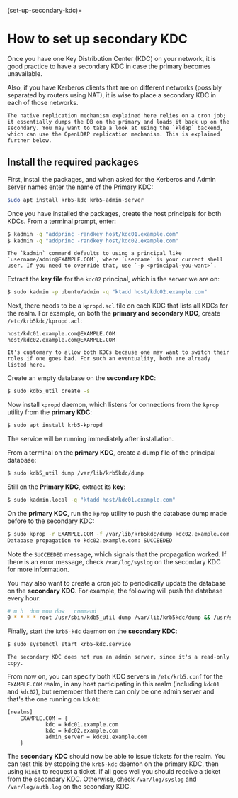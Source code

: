 (set-up-secondary-kdc)=
# How to set up secondary KDC

Once you have one Key Distribution Center (KDC) on your network, it is good practice to have a secondary KDC in case the primary becomes unavailable. 

Also, if you have Kerberos clients that are on different networks (possibly separated by routers using NAT), it is wise to place a secondary KDC in each of those networks.

```{note}
The native replication mechanism explained here relies on a cron job; it essentially dumps the DB on the primary and loads it back up on the secondary. You may want to take a look at using the `kldap` backend, which can use the OpenLDAP replication mechanism. This is explained further below.
```

## Install the required packages

First, install the packages, and when asked for the Kerberos and Admin server names enter the name of the Primary KDC:

```bash
sudo apt install krb5-kdc krb5-admin-server
```

Once you have installed the packages, create the host principals for both KDCs. From a terminal prompt, enter:

```bash
$ kadmin -q "addprinc -randkey host/kdc01.example.com"
$ kadmin -q "addprinc -randkey host/kdc02.example.com"
```

```{note}
The `kadmin` command defaults to using a principal like `username/admin@EXAMPLE.COM`, where `username` is your current shell user. If you need to override that, use `-p <principal-you-want>`.
```

Extract the **key file** for the `kdc02` principal, which is the server we are on:

```bash
$ sudo kadmin -p ubuntu/admin -q "ktadd host/kdc02.example.com"
```

Next, there needs to be a `kpropd.acl` file on each KDC that lists all KDCs for the realm. For example, on both the **primary and secondary KDC**, create `/etc/krb5kdc/kpropd.acl`:

```text
host/kdc01.example.com@EXAMPLE.COM
host/kdc02.example.com@EXAMPLE.COM
```

```{note}
It's customary to allow both KDCs because one may want to switch their roles if one goes bad. For such an eventuality, both are already listed here.
```

Create an empty database on the **secondary KDC**:

```bash
$ sudo kdb5_util create -s
```

Now install `kpropd` daemon, which listens for connections from the `kprop` utility from the **primary KDC**:

```bash
$ sudo apt install krb5-kpropd
```

The service will be running immediately after installation.

From a terminal on the **primary KDC**, create a dump file of the principal database:

```bash
$ sudo kdb5_util dump /var/lib/krb5kdc/dump
```

Still on the **Primary KDC**, extract its **key**:

```bash
$ sudo kadmin.local -q "ktadd host/kdc01.example.com"
```

On the **primary KDC**, run the `kprop` utility to push the database dump made before to the secondary KDC:

```bash
$ sudo kprop -r EXAMPLE.COM -f /var/lib/krb5kdc/dump kdc02.example.com
Database propagation to kdc02.example.com: SUCCEEDED
```

Note the `SUCCEEDED` message, which signals that the propagation worked. If there is an error message, check `/var/log/syslog` on the secondary KDC for more information.

You may also want to create a cron job to periodically update the database on the **secondary KDC**. For example, the following will push the database every hour:

```bash
# m h  dom mon dow   command
0 * * * * root /usr/sbin/kdb5_util dump /var/lib/krb5kdc/dump && /usr/sbin/kprop -r EXAMPLE.COM -f /var/lib/krb5kdc/dump kdc02.example.com
```

Finally, start the `krb5-kdc` daemon on the **secondary KDC**:

```bash
$ sudo systemctl start krb5-kdc.service
```

```{note}
The secondary KDC does not run an admin server, since it's a read-only copy.
```

From now on, you can specify both KDC servers in `/etc/krb5.conf` for the `EXAMPLE.COM` realm, in any host participating in this realm (including `kdc01` and `kdc02`), but remember that there can only be one admin server and that's the one running on `kdc01`:

```text
[realms]
    EXAMPLE.COM = {
            kdc = kdc01.example.com
            kdc = kdc02.example.com
            admin_server = kdc01.example.com
    }
```

The **secondary KDC** should now be able to issue tickets for the realm. You can test this by stopping the `krb5-kdc` daemon on the primary KDC, then using `kinit` to request a ticket. If all goes well you should receive a ticket from the secondary KDC. Otherwise, check `/var/log/syslog` and `/var/log/auth.log` on the secondary KDC.
